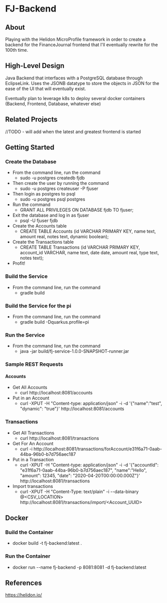 # FJ-Backend

## About
Playing with the Helidon MicroProfile framework in order to create a backend for the FinanceJournal frontend that I'll eventually rewrite for the 100th time.  

## High-Level Design
Java Backend that interfaces with a PostgreSQL database through EclipseLink. Uses the JSONB datatype to store the objects in JSON for the ease of the UI that will eventually exist.  

Eventually plan to leverage k8s to deploy several docker containers (Backend, Frontend, Database, whatever else)


## Related Projects
//TODO - will add when the latest and greatest frontend is started

## Getting Started

### Create the Database
* From the command line, run the command
    * sudo -u postgres createdb fjdb
* Then create the user by running the command
    * sudo -u postgres createuser -P fjuser
* Then login as postgres to psql
    * sudo -u postgres psql postgres
* Run the command
    * GRANT ALL PRIVILEGES ON DATABASE fjdb TO fjuser;
* Exit the database and log in as fjuser
    * psql -U fjuser fjdb
* Create the Accounts table
    * CREATE TABLE Accounts (id VARCHAR PRIMARY KEY, name text, amount real, notes text, dynamic boolean);
* Create the Transactions table
    * CREATE TABLE Transactions (id VARCHAR PRIMARY KEY, account_id VARCHAR, name text, date date, amount real, type text, notes text);
* Profit!

### Build the Service
* From the command line, run the command
    * gradle build

### Build the Service for the pi
* From the command line, run the command
    * gradle build -Dquarkus.profile=pi

### Run the Service
* From the command line, run the command
    * java -jar build/fj-service-1.0.0-SNAPSHOT-runner.jar
### Sample REST Requests
#### Accounts
* Get All Accounts
    * curl http://localhost:8081/accounts
* Put in an Account
    * curl -XPUT -H "Content-type: application/json" -i -d '{"name":"test", "dynamic": "true"}' http://localhost:8081/accounts

### Transactions
* Get All Transactions
    * curl http://localhost:8081/transactions
* Get For An Account
    * curl -i  http://localhost:8081/transactions/forAccount/e31f6a71-0aab-44ba-96b0-b7d756aec187
* Put in a Transaction
    * curl -XPUT -H "Content-type: application/json" -i -d '{"accountId": "e31f6a71-0aab-44ba-96b0-b7d756aec187", "name":"Hello", "amount": 12345, "date": "2020-04-20T00:00:00.000Z"}' http://localhost:8081/transactions
* Import transactions
    * curl -XPUT -H "Content-Type: text/plain" -i --data-binary @<CSV_LOCATION> http://localhost:8081/transactions/import/<Account_UUID>

## Docker
### Build the Container
* docker build -t fj-backend:latest .

### Run the Container
* docker run --name fj-backend -p 8081:8081 -d fj-backend:latest
## References
https://helidon.io/
